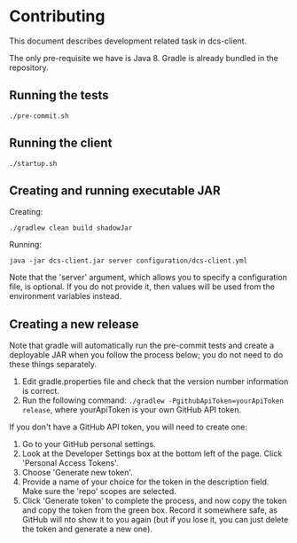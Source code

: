 # Contributing

This document describes development related task in dcs-client.

The only pre-requisite we have is Java 8. Gradle is already bundled in the repository.

## Running the tests

    ./pre-commit.sh

## Running the client

    ./startup.sh

## Creating and running executable JAR

Creating:

    ./gradlew clean build shadowJar

Running:

    java -jar dcs-client.jar server configuration/dcs-client.yml

Note that the 'server' argument, which allows you to specify a configuration file, is optional.  If you do not provide it, then values will be used from the environment variables instead.


## Creating a new release

Note that gradle will automatically run the pre-commit tests and create a deployable JAR when you follow the process below; you do not need to do these things separately.

1. Edit gradle.properties file and check that the version number information is correct.
1. Run the following command: `./gradlew -PgithubApiToken=yourApiToken release`, where yourApiToken is your own GitHub API token.

If you don't have a GitHub API token, you will need to create one:

1. Go to your GitHub personal settings.
1. Look at the Developer Settings box at the bottom left of the page.  Click 'Personal Access Tokens'.
1. Choose 'Generate new token'.
1. Provide a name of your choice for the token in the description field.  Make sure the 'repo' scopes are selected.
1. Click 'Generate token' to complete the process, and now copy the token and copy the token from the green box.  Record it somewhere safe, as GitHub will nto show it to you again (but if you lose it, you can just delete the token and generate a new one).
